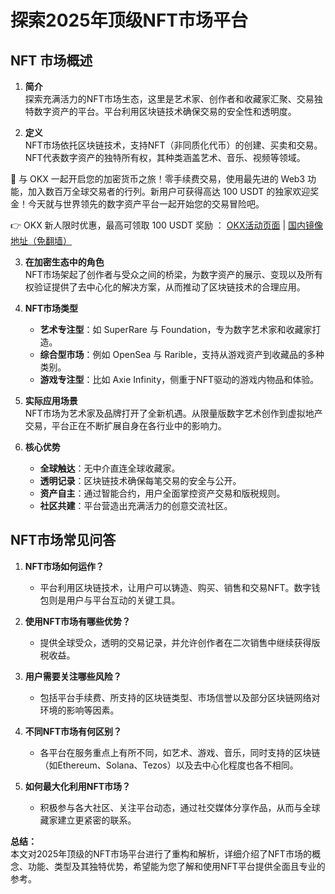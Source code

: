 # 探索2025年顶级NFT市场平台

## NFT 市场概述

1. **简介**  
   探索充满活力的NFT市场生态，这里是艺术家、创作者和收藏家汇聚、交易独特数字资产的平台。平台利用区块链技术确保交易的安全性和透明度。

2. **定义**  
   NFT市场依托区块链技术，支持NFT（非同质化代币）的创建、买卖和交易。NFT代表数字资产的独特所有权，其种类涵盖艺术、音乐、视频等领域。

🚀 与 OKX 一起开启您的加密货币之旅！零手续费交易，使用最先进的 Web3 功能，加入数百万全球交易者的行列。新用户可获得高达 100 USDT 的独家欢迎奖金！今天就与世界领先的数字资产平台一起开始您的交易冒险吧。

👉 OKX 新人限时优惠，最高可领取 100 USDT 奖励 ： [OKX活动页面](https://bit.ly/OKXe) | [国内镜像地址（免翻墙）](https://bit.ly/okX)

3. **在加密生态中的角色**  
   NFT市场架起了创作者与受众之间的桥梁，为数字资产的展示、变现以及所有权验证提供了去中心化的解决方案，从而推动了区块链技术的合理应用。

4. **NFT市场类型**  
   - **艺术专注型**：如 SuperRare 与 Foundation，专为数字艺术家和收藏家打造。  
   - **综合型市场**：例如 OpenSea 与 Rarible，支持从游戏资产到收藏品的多种类别。  
   - **游戏专注型**：比如 Axie Infinity，侧重于NFT驱动的游戏内物品和体验。

5. **实际应用场景**  
   NFT市场为艺术家及品牌打开了全新机遇。从限量版数字艺术创作到虚拟地产交易，平台正在不断扩展自身在各行业中的影响力。

6. **核心优势**  
   - **全球触达**：无中介直连全球收藏家。  
   - **透明记录**：区块链技术确保每笔交易的安全与公开。  
   - **资产自主**：通过智能合约，用户全面掌控资产交易和版税规则。  
   - **社区共建**：平台营造出充满活力的创意交流社区。

## NFT市场常见问答

1. **NFT市场如何运作？**  
   - 平台利用区块链技术，让用户可以铸造、购买、销售和交易NFT。数字钱包则是用户与平台互动的关键工具。

2. **使用NFT市场有哪些优势？**  
   - 提供全球受众，透明的交易记录，并允许创作者在二次销售中继续获得版税收益。

3. **用户需要关注哪些风险？**  
   - 包括平台手续费、所支持的区块链类型、市场信誉以及部分区块链网络对环境的影响等因素。

4. **不同NFT市场有何区别？**  
   - 各平台在服务重点上有所不同，如艺术、游戏、音乐，同时支持的区块链（如Ethereum、Solana、Tezos）以及去中心化程度也各不相同。

5. **如何最大化利用NFT市场？**  
   - 积极参与各大社区、关注平台动态，通过社交媒体分享作品，从而与全球藏家建立更紧密的联系。

**总结：**  
本文对2025年顶级的NFT市场平台进行了重构和解析，详细介绍了NFT市场的概念、功能、类型及其独特优势，希望能为您了解和使用NFT平台提供全面且专业的参考。